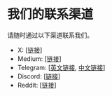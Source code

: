 # 我们的联系渠道

请随时通过以下渠道联系我们。

* X: \[[链接](https://twitter.com/lista_dao)]&#x20;
* Medium: \[[链接](https://medium.com/@ListaDAO)]&#x20;
* Telegram: \[[英文链接](https://t.me/ListaDAO), [中文链接](https://t.me/ListaDAO_CN)]&#x20;
* Discord: \[[链接](https://discord.com/invite/listadao)]
* Reddit: \[[链接](https://www.reddit.com/r/ListaDAO/)]&#x20;
